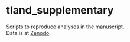 # tland_supplementary
Scripts to reproduce analyses in the manuscript.  
Data is at [Zenodo](10.5281/zenodo.7818540).
